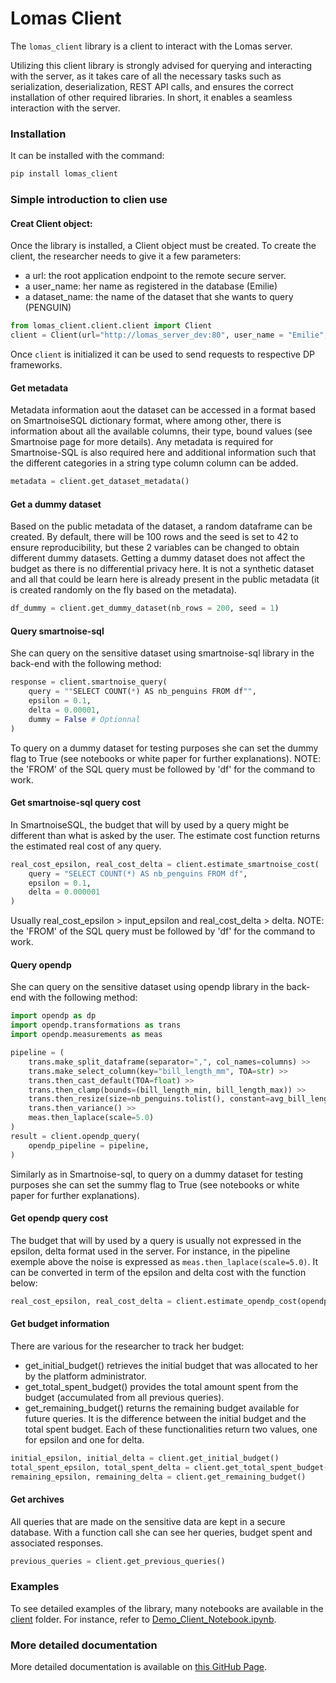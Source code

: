 # Lomas Client

The `lomas_client` library is a client to interact with the Lomas server.

Utilizing this client library is strongly advised for querying and interacting with the server, as it takes care of all the necessary tasks such as serialization, deserialization, REST API calls, and ensures the correct installation of other required libraries. In short, it enables a seamless interaction with the server.

### Installation
It can be installed with the command:
```python
pip install lomas_client
```

### Simple introduction to clien use

#### Creat Client object:
Once the library is installed, a Client object must be created. To create the client, the researcher needs to give it a few parameters:
- a url: the root application endpoint to the remote secure server.
- a user_name: her name as registered in the database (Emilie)
- a dataset_name: the name of the dataset that she wants to query (PENGUIN)

```python
from lomas_client.client.client import Client
client = Client(url="http://lomas_server_dev:80", user_name = "Emilie", dataset_name = "PENGUIN")
```
Once `client` is initialized it can be used to send requests to respective DP frameworks.

#### Get metadata
Metadata information aout the dataset can be accessed in a format based on SmartnoiseSQL dictionary format, where among other, there is information about all the available columns, their type, bound values (see Smartnoise page for more details). Any metadata is required for Smartnoise-SQL is also required here and additional information such that the different categories in a string type column column can be added.

```python
metadata = client.get_dataset_metadata()
```

#### Get a dummy dataset
Based on the public metadata of the dataset, a random dataframe can be created. By default, there will be 100 rows and the seed is set to 42 to ensure reproducibility, but these 2 variables can be changed to obtain different dummy datasets.
Getting a dummy dataset does not affect the budget as there is no differential privacy here. It is not a synthetic dataset and all that could be learn here is already present in the public metadata (it is created randomly on the fly based on the metadata).

```python
df_dummy = client.get_dummy_dataset(nb_rows = 200, seed = 1)
```

####  Query smartnoise-sql
She can query on the sensitive dataset using smartnoise-sql library in the back-end with the following method:
```python
response = client.smartnoise_query(
    query = ""SELECT COUNT(*) AS nb_penguins FROM df"",  
    epsilon = 0.1, 
    delta = 0.00001,
    dummy = False # Optionnal
)
```
To query on a dummy dataset for testing purposes she can set the dummy flag to True (see notebooks or white paper for further explanations).
NOTE: the 'FROM' of the SQL query must be followed by 'df' for the command to work.

####  Get smartnoise-sql query cost
In SmartnoiseSQL, the budget that will by used by a query might be different than what is asked by the user. The estimate cost function returns the estimated real cost of any query.
```python
real_cost_epsilon, real_cost_delta = client.estimate_smartnoise_cost(
    query = "SELECT COUNT(*) AS nb_penguins FROM df", 
    epsilon = 0.1, 
    delta = 0.000001
)
```
Usually real_cost_epsilon > input_epsilon and real_cost_delta > delta.
NOTE: the 'FROM' of the SQL query must be followed by 'df' for the command to work.


#### Query opendp
She can query on the sensitive dataset using opendp library in the back-end with the following method:
```python
import opendp as dp
import opendp.transformations as trans
import opendp.measurements as meas

pipeline = (
    trans.make_split_dataframe(separator=",", col_names=columns) >>
    trans.make_select_column(key="bill_length_mm", TOA=str) >>
    trans.then_cast_default(TOA=float) >>
    trans.then_clamp(bounds=(bill_length_min, bill_length_max)) >>
    trans.then_resize(size=nb_penguins.tolist(), constant=avg_bill_length) >>
    trans.then_variance() >>
    meas.then_laplace(scale=5.0)
)
result = client.opendp_query(
    opendp_pipeline = pipeline, 
)
```

Similarly as in Smartnoise-sql, to query on a dummy dataset for testing purposes she can set the summy flag to True (see notebooks or white paper for further explanations).

####  Get opendp query cost
The budget that will by used by a query is usually not expressed in the epsilon, delta format used in the server. For instance, in the pipeline exemple above the noise is expressed as `meas.then_laplace(scale=5.0)`. It can be converted in term of the epsilon and delta cost with the function below:
```python
real_cost_epsilon, real_cost_delta = client.estimate_opendp_cost(opendp_pipeline = pipeline)
```


#### Get budget information
There are various for the researcher to track her budget:
- get\_initial\_budget() retrieves the initial budget that was allocated to her by the platform administrator.
- get\_total\_spent\_budget() provides the total amount spent from the budget (accumulated from all previous queries).
- get\_remaining\_budget() returns the remaining budget available for future queries. It is the difference between the initial budget and the total spent budget.
Each of these functionalities return two values, one for epsilon and one for delta.

```python
initial_epsilon, initial_delta = client.get_initial_budget()
total_spent_epsilon, total_spent_delta = client.get_total_spent_budget()
remaining_epsilon, remaining_delta = client.get_remaining_budget()
```


#### Get archives
All queries that are made on the sensitive data are kept in a secure database. With a function call she can see her queries, budget spent and associated responses.

```python
previous_queries = client.get_previous_queries()
```


### Examples
To see detailed examples of the library, many notebooks are available  in the [client](https://github.com/dscc-admin-ch/lomas/tree/master/client/notebooks) folder. For instance, refer to [Demo_Client_Notebook.ipynb](https://github.com/dscc-admin-ch/lomas/blob/master/client/notebooks/Demo_Client_Notebook.ipynb).


### More detailed documentation
More detailed documentation is available on [this GitHub Page](https://dscc-admin-ch.github.io/lomas-client-docs/). 